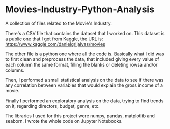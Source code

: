 # Movies-Industry-Python-Analysis
A collection of files related to the Movie's Industry.

There's a CSV file that contains the dataset that I worked on. This dataset is a public one that I got from Kaggle, the URL is: https://www.kaggle.com/danielgrijalvas/movies

The other file is a python one where all the code is. Basically what I did was to first clean and preprocess the data, that included giving every value of each column the same format, filling the blanks or deleting rowsa and/or columns.

Then, I performed a small statistical analysis on the data to see if there was any correlation between variables that would explain the gross income of a movie.

Finally I performed an exploratory analysis on the data, trying to find trends on it, regarding directors, budget, genre, etc.

The libraries I used for this project were numpy, pandas, matplotlib and seaborn. I wrote the whole code on Jupyter Notebooks.
